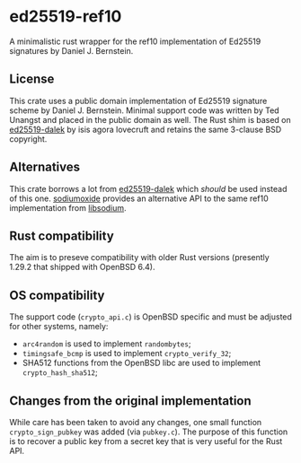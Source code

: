 # ed25519-ref10
A minimalistic rust wrapper for the ref10 implementation of Ed25519 signatures by Daniel J. Bernstein.

## License
This crate uses a public domain implementation of Ed25519 signature scheme by Daniel J. Bernstein.
Minimal support code was written by Ted Unangst and placed in the public domain as well.
The Rust shim is based on [ed25519-dalek](https://github.com/dalek-cryptography/ed25519-dalek)
by isis agora lovecruft and retains the same 3-clause BSD copyright.

## Alternatives
This crate borrows a lot from [ed25519-dalek](https://github.com/dalek-cryptography/ed25519-dalek)
which *should* be used instead of this one.  [sodiumoxide](https://github.com/sodiumoxide/sodiumoxide)
provides an alternative API to the same ref10 implementation from [libsodium](https://github.com/jedisct1/libsodium).

## Rust compatibility
The aim is to preseve compatibility with older Rust versions (presently 1.29.2 that shipped with OpenBSD 6.4).

## OS compatibility
The support code (`crypto_api.c`) is OpenBSD specific and must be adjusted for other systems, namely:
  - `arc4random` is used to implement `randombytes`;
  - `timingsafe_bcmp` is used to implement `crypto_verify_32`;
  - SHA512 functions from the OpenBSD libc are used to implement `crypto_hash_sha512`;

## Changes from the original implementation
While care has been taken to avoid any changes, one small function `crypto_sign_pubkey` was added (via `pubkey.c`).
The purpose of this function is to recover a public key from a secret key that is very useful for the Rust API.
